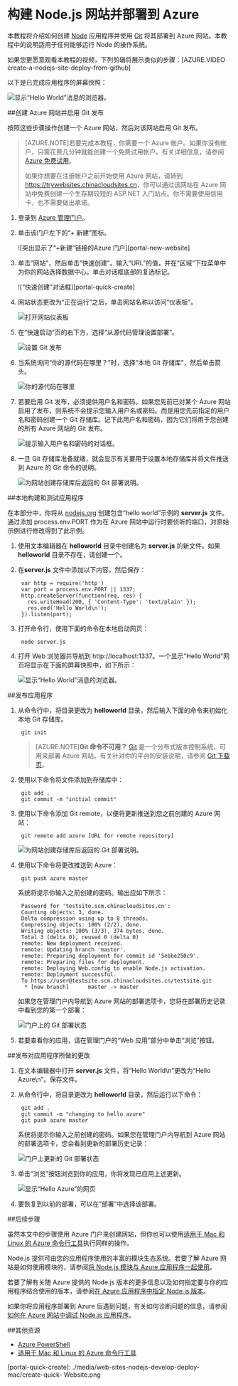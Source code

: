 <properties
	pageTitle="在 Azure 网站中创建 Node.js Web 应用"
	description="了解如何构建 Node.js Web 应用并在 Azure 中部署。"
	services="app-service\web"
	documentationCenter="nodejs"
	authors="MikeWasson"
	manager="wpickett"
	editor=""/>

<tags
	ms.service="app-service-web"
	ms.date="08/18/2015"
	wacn.date="10/03/2015"/>

# 构建 Node.js 网站并部署到 Azure

本教程将介绍如何创建 [Node][nodejs.org] 应用程序并使用 [Git] 将其部署到 Azure 网站。本教程中的说明适用于任何能够运行 Node 的操作系统。

如果您更愿意观看本教程的视频，下列剪辑将展示类似的步骤：[AZURE.VIDEO create-a-nodejs-site-deploy-from-github]
 
以下是已完成应用程序的屏幕快照：

![显示“Hello World”消息的浏览器。][helloworld-completed]

##创建 Azure 网站并启用 Git 发布

按照这些步骤操作创建一个 Azure 网站，然后对该网站启用 Git 发布。

> [AZURE.NOTE]若要完成本教程，你需要一个 Azure 帐户。如果你没有帐户，只需花费几分钟就能创建一个免费试用帐户。有关详细信息，请参阅 <a href="http://www.windowsazure.cn/zh-cn/pricing/1rmb-trial/?WT.mc_id=A7171371E" target="_blank">Azure 免费试用</a>。
> 
> 如果你想要在注册帐户之前开始使用 Azure 网站，请转到 <a href="https://trywebsites.chinacloudsites.cn/?language=nodejs">https://trywebsites.chinacloudsites.cn</a>，你可以通过该网站在 Azure 网站中免费创建一个生存期较短的 ASP.NET 入门站点。你不需要使用信用卡，也不需要做出承诺。

1. 登录到 [Azure 管理门户]。

2. 单击该门户左下的“+ 新建”图标。

    ![突出显示了“+新建”链接的Azure 门户][portal-new-website]

3. 单击“网站”，然后单击“快速创建”。输入“URL”的值，并在“区域”下拉菜单中为你的网站选择数据中心。单击对话框底部的复选标记。

    ![“快速创建”对话框][portal-quick-create]

4. 网站状态更改为“正在运行”之后，单击网站名称以访问“仪表板”。

	![打开网站仪表板][go-to-dashboard]

6. 在“快速启动”页的右下方，选择“从源代码管理设置部署”。

	![设置 Git 发布][setup-git-publishing]

6. 当系统询问“你的源代码在哪里？”时，选择“本地 Git 存储库”，然后单击箭头。

	![你的源代码在哪里][where-is-code]

7. 若要启用 Git 发布，必须提供用户名和密码。如果您先前已对某个 Azure 网站启用了发布，则系统不会提示您输入用户名或密码。而是用您先前指定的用户名和密码创建一个 Git 存储库。记下此用户名和密码，因为它们将用于您创建的所有 Azure 网站的 Git 发布。

	![提示输入用户名和密码的对话框。][portal-git-username-password]

8. 一旦 Git 存储库准备就绪，就会显示有关要用于设置本地存储库并将文件推送到 Azure 的 Git 命令的说明。

	![为网站创建存储库后返回的 Git 部署说明。][git-instructions]

##本地构建和测试应用程序

在本部分中，你将从 [nodejs.org] 创建包含“hello world”示例的 **server.js** 文件。通过添加 process.env.PORT 作为在 Azure 网站中运行时要侦听的端口，对原始示例进行修改得到了此示例。

1. 使用文本编辑器在 **helloworld** 目录中创建名为 **server.js** 的新文件。如果 **helloworld** 目录不存在，请创建一个。
2. 在**server.js** 文件中添加以下内容，然后保存：

        var http = require('http')
        var port = process.env.PORT || 1337;
        http.createServer(function(req, res) {
          res.writeHead(200, { 'Content-Type': 'text/plain' });
          res.end('Hello World\n');
        }).listen(port);

3. 打开命令行，使用下面的命令在本地启动网页：

        node server.js

4. 打开 Web 浏览器并导航到 http://localhost:1337。一个显示"Hello World"网页将显示在下面的屏幕快照中，如下所示：

    ![显示“Hello World”消息的浏览器。][helloworld-localhost]

##发布应用程序

1. 从命令行中，将目录更改为 **helloworld** 目录，然后输入下面的命令来初始化本地 Git 存储库。 

		git init

	> [AZURE.NOTE]**Git 命令不可用？** [Git](http://git-scm.com/%20target="_blank) 是一个分布式版本控制系统，可用来部署 Azure 网站。有关针对你的平台的安装说明，请参阅 [Git 下载页](http://git-scm.com/download%20target="_blank")。

2. 使用以下命令将文件添加到存储库中：

		git add .
		git commit -m "initial commit"

3. 使用以下命令添加 Git remote，以便将更新推送到您之前创建的 Azure 网站：

		git remote add azure [URL for remote repository]

    ![为网站创建存储库后返回的 Git 部署说明。][git-instructions]
 
4. 使用以下命令将更改推送到 Azure：

		git push azure master

	系统将提示你输入之前创建的密码。输出应如下所示：

		Password for 'testsite.scm.chinacloudsites.cn':
		Counting objects: 3, done.
		Delta compression using up to 8 threads.
		Compressing objects: 100% (2/2), done.
		Writing objects: 100% (3/3), 374 bytes, done.
		Total 3 (delta 0), reused 0 (delta 0)
		remote: New deployment received.
		remote: Updating branch 'master'.
		remote: Preparing deployment for commit id '5ebbe250c9'.
		remote: Preparing files for deployment.
		remote: Deploying Web.config to enable Node.js activation.
		remote: Deployment successful.
		To https://user@testsite.scm.chinacloudsites.cn/testsite.git
		 * [new branch]      master -> master
    
	如果您在管理门户内导航到 Azure 网站的部署选项卡，您将在部署历史记录中看到您的第一个部署：

	![门户上的 Git 部署状态][git-deployments-first]

5. 若要查看你的应用，请在管理门户的“Web 应用”部分中单击“浏览”按钮。

##发布对应用程序所做的更改

1. 在文本编辑器中打开 **server.js** 文件，将“Hello World\\n”更改为“Hello Azure\\n”。保存文件。
2. 从命令行中，将目录更改为 **helloworld** 目录，然后运行以下命令：

		git add .
		git commit -m "changing to hello azure"
		git push azure master

	系统将提示你输入之前创建的密码。如果您在管理门户内导航到 Azure 网站的部署选项卡，您会看到更新的部署历史记录：
	
	![门户上更新的 Git 部署状态][git-deployments-second]

3. 单击“浏览”按钮浏览到你的应用，你将发现已应用上述更新。

	![显示“Hello Azure”的网页][helloworld-completed]

4. 要恢复到以前的部署，可以在“部署”中选择该部署。


##后续步骤

虽然本文中的步骤使用 Azure 门户来创建网站，但你也可以使用[适用于 Mac 和 Linux 的 Azure 命令行工具]执行同样的操作。

Node.js 提供可由您的应用程序使用的丰富的模块生态系统。若要了解 Azure 网站是如何使用模块的，请参阅[将 Node.js 模块与 Azure 应用程序一起使用](/documentation/articles/nodejs-use-node-modules-azure-apps/)。

若要了解有关随 Azure 提供的 Node.js 版本的更多信息以及如何指定要与你的应用程序结合使用的版本，请参阅[在 Azure 应用程序中指定 Node.js 版本](/documentation/articles/nodejs-specify-node-version-azure-apps/)。

如果你将应用程序部署到 Azure 后遇到问题，有关如何诊断问题的信息，请参阅[如何在 Azure 网站中调试 Node.js 应用程序](/documentation/articles/web-sites-nodejs-debug/)。


##其他资源

* [Azure PowerShell]
* [适用于 Mac 和 Linux 的 Azure 命令行工具]

[Azure PowerShell]: /zh-cn/documentation/articles/install-configure-powershell/

[nodejs.org]: http://nodejs.org
[Git]: http://git-scm.com

[Azure 管理门户]: http://manage.windowsazure.cn
[适用于 Mac 和 Linux 的 Azure 命令行工具]: /zh-cn/documentation/articles/xplat-cli/

[helloworld-completed]: ./media/web-sites-nodejs-develop-deploy-mac/helloazure.png
[helloworld-localhost]: ./media/web-sites-nodejs-develop-deploy-mac/helloworldlocal.png
[portal-new- Website]: ./media/web-sites-nodejs-develop-deploy-mac/plus-new.png
[portal-quick-create]: ./media/web-sites-nodejs-develop-deploy-mac/create-quick- Website.png

[portal-git-username-password]: ./media/web-sites-nodejs-develop-deploy-mac/git-deployment-credentials.png
[git-instructions]: ./media/web-sites-nodejs-develop-deploy-mac/git-instructions.png

[git-deployments-first]: ./media/web-sites-nodejs-develop-deploy-mac/git_deployments_first.png
[git-deployments-second]: ./media/web-sites-nodejs-develop-deploy-mac/git_deployments_second.png

[setup-git-publishing]: ./media/web-sites-nodejs-develop-deploy-mac/setup_git_publishing.png
[go-to-dashboard]: ./media/web-sites-nodejs-develop-deploy-mac/go_to_dashboard.png
[where-is-code]: ./media/web-sites-nodejs-develop-deploy-mac/where_is_code.png

<!---HONumber=71-->